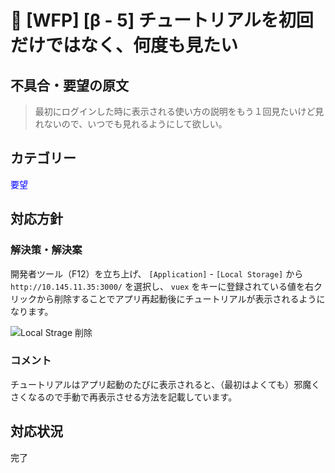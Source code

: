 # 🌳 [WFP] [β - 5] チュートリアルを初回だけではなく、何度も見たい

## 不具合・要望の原文

> 最初にログインした時に表示される使い方の説明をもう１回見たいけど見れないので、いつでも見れるようにして欲しい。

## カテゴリー

<span style="color: blue;">要望</span>



## 対応方針

### 解決策・解決案

開発者ツール（F12）を立ち上げ、 `[Application]` - `[Local Storage]` から `http://10.145.11.35:3000/` を選択し、 `vuex` をキーに登録されている値を右クリックから削除することでアプリ再起動後にチュートリアルが表示されるようになります。

![Local Strage 削除](https://user-images.githubusercontent.com/19407009/83709358-4d747780-a659-11ea-8ae0-283ee326c6fa.png)

### コメント

チュートリアルはアプリ起動のたびに表示されると、（最初はよくても）邪魔くさくなるので手動で再表示させる方法を記載しています。

## 対応状況

完了